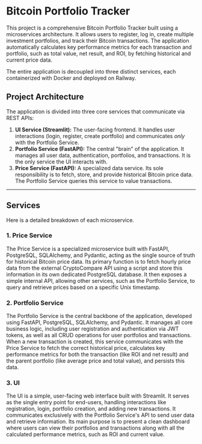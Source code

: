 # Bitcoin Portfolio Tracker

This project is a comprehensive Bitcoin Portfolio Tracker built using a microservices architecture. It allows users to register, log in, create multiple investment portfolios, and track their Bitcoin transactions. The application automatically calculates key performance metrics for each transaction and portfolio, such as total value, net result, and ROI, by fetching historical and current price data.

The entire application is decoupled into three distinct services, each containerized with Docker and deployed on Railway.

## Project Architecture

The application is divided into three core services that communicate via REST APIs:

1.  **UI Service (Streamlit):** The user-facing frontend. It handles user interactions (login, register, create portfolio) and communicates *only* with the Portfolio Service.
2.  **Portfolio Service (FastAPI):** The central "brain" of the application. It manages all user data, authentication, portfolios, and transactions. It is the only service the UI interacts with.
3.  **Price Service (FastAPI):** A specialized data service. Its sole responsibility is to fetch, store, and provide historical Bitcoin price data. The Portfolio Service queries this service to value transactions.



---

## Services

Here is a detailed breakdown of each microservice.

### 1. Price Service

The Price Service is a specialized microservice built with FastAPI, PostgreSQL, SQLAlchemy, and Pydantic, acting as the single source of truth for historical Bitcoin price data. Its primary function is to fetch hourly price data from the external CryptoCompare API using a script and store this information in its own dedicated PostgreSQL database. It then exposes a simple internal API, allowing other services, such as the Portfolio Service, to query and retrieve prices based on a specific Unix timestamp.

### 2. Portfolio Service

The Portfolio Service is the central backbone of the application, developed using FastAPI, PostgreSQL, SQLAlchemy, and Pydantic. It manages all core business logic, including user registration and authentication via JWT tokens, as well as all CRUD operations for user portfolios and transactions. When a new transaction is created, this service communicates with the Price Service to fetch the correct historical price, calculates key performance metrics for both the transaction (like ROI and net result) and the parent portfolio (like average price and total value), and persists this data.

### 3. UI

The UI is a simple, user-facing web interface built with Streamlit. It serves as the single entry point for end-users, handling interactions like registration, login, portfolio creation, and adding new transactions. It communicates exclusively with the Portfolio Service's API to send user data and retrieve information. Its main purpose is to present a clean dashboard where users can view their portfolios and transactions along with all the calculated performance metrics, such as ROI and current value.